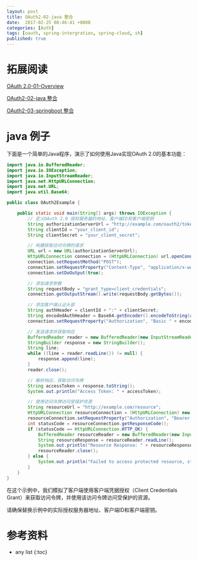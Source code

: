 ```yaml
---
layout: post
title: OAuth2-02-java 整合
date:  2017-02-25 08:46:41 +0800
categories: [Auth]
tags: [oauth, spring-intergration, spring-cloud, sh]
published: true
---
```


# 拓展阅读

[OAuth 2.0-01-Overview](https://houbb.github.io/2017/02/25/oauth2-01-overview-01)

[OAuth2-02-java 整合](https://houbb.github.io/2017/02/25/oauth2-02-java-integration)

[OAuth2-03-springboot 整合](https://houbb.github.io/2017/02/25/oauth2-03-springboot-integration)


# java 例子

下面是一个简单的Java程序，演示了如何使用Java实现OAuth 2.0的基本功能：

```java
import java.io.BufferedReader;
import java.io.IOException;
import java.io.InputStreamReader;
import java.net.HttpURLConnection;
import java.net.URL;
import java.util.Base64;

public class OAuth2Example {

    public static void main(String[] args) throws IOException {
        // 定义OAuth 2.0 授权服务器的地址、客户端ID和客户端密钥
        String authorizationServerUrl = "http://example.com/oauth2/token";
        String clientId = "your_client_id";
        String clientSecret = "your_client_secret";

        // 构建获取访问令牌的请求
        URL url = new URL(authorizationServerUrl);
        HttpURLConnection connection = (HttpURLConnection) url.openConnection();
        connection.setRequestMethod("POST");
        connection.setRequestProperty("Content-Type", "application/x-www-form-urlencoded");
        connection.setDoOutput(true);

        // 添加请求参数
        String requestBody = "grant_type=client_credentials";
        connection.getOutputStream().write(requestBody.getBytes());

        // 添加客户端认证头部
        String authHeader = clientId + ":" + clientSecret;
        String encodedAuthHeader = Base64.getEncoder().encodeToString(authHeader.getBytes());
        connection.setRequestProperty("Authorization", "Basic " + encodedAuthHeader);

        // 发送请求并获取响应
        BufferedReader reader = new BufferedReader(new InputStreamReader(connection.getInputStream()));
        StringBuilder response = new StringBuilder();
        String line;
        while ((line = reader.readLine()) != null) {
            response.append(line);
        }
        reader.close();

        // 解析响应，获取访问令牌
        String accessToken = response.toString();
        System.out.println("Access Token: " + accessToken);

        // 使用访问令牌访问受保护资源
        String resourceUrl = "http://example.com/resource";
        HttpURLConnection resourceConnection = (HttpURLConnection) new URL(resourceUrl).openConnection();
        resourceConnection.setRequestProperty("Authorization", "Bearer " + accessToken);
        int statusCode = resourceConnection.getResponseCode();
        if (statusCode == HttpURLConnection.HTTP_OK) {
            BufferedReader resourceReader = new BufferedReader(new InputStreamReader(resourceConnection.getInputStream()));
            String resourceResponse = resourceReader.readLine();
            System.out.println("Resource Response: " + resourceResponse);
            resourceReader.close();
        } else {
            System.out.println("Failed to access protected resource, status code: " + statusCode);
        }
    }
}
```

在这个示例中，我们模拟了客户端使用客户端凭据授权（Client Credentials Grant）来获取访问令牌，并使用该访问令牌访问受保护的资源。

请确保替换示例中的实际授权服务器地址、客户端ID和客户端密钥。






# 参考资料


* any list
{:toc}